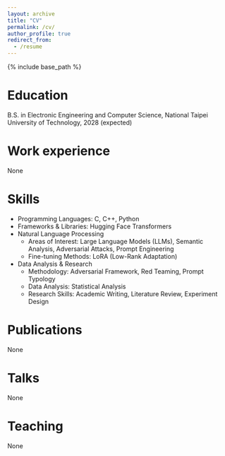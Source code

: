 ```yaml
---
layout: archive
title: "CV"
permalink: /cv/
author_profile: true
redirect_from:
  - /resume
---
```


{% include base_path %}

Education
======
<!--* Ph.D in Version Control Theory, GitHub University, 2018 (expected)
* M.S. in Jekyll, GitHub University, 2014
* B.S. in GitHub, GitHub University, 2012
-->
B.S. in Electronic Engineering and Computer Science, National Taipei University of Technology, 2028 (expected)

Work experience
======
<!--* Spring 2024: Academic Pages Collaborator
  * GitHub University
  * Duties includes: Updates and improvements to template
  * Supervisor: The Users

* Fall 2015: Research Assistant
  * GitHub University
  * Duties included: Merging pull requests
  * Supervisor: Professor Hub

* Summer 2015: Research Assistant
  * GitHub University
  * Duties included: Tagging issues
  * Supervisor: Professor Git
-->
None
  
Skills
======
* Programming Languages: C, C++, Python
* Frameworks & Libraries: Hugging Face Transformers
* Natural Language Processing
  * Areas of Interest:  Large Language Models (LLMs), Semantic Analysis, Adversarial Attacks, Prompt Engineering
  * Fine-tuning Methods:  LoRA (Low-Rank Adaptation)
* Data Analysis & Research
  * Methodology:  Adversarial Framework, Red Teaming, Prompt Typology
  * Data Analysis:  Statistical Analysis
  * Research Skills:  Academic Writing, Literature Review, Experiment Design

Publications
======
<!--  <ul>{% for post in site.publications reversed %}
    {% include archive-single-cv.html %}
  {% endfor %}</ul>
-->
None
  
Talks
======
<!--  <ul>{% for post in site.talks reversed %}
    {% include archive-single-talk-cv.html  %}
  {% endfor %}</ul>
-->
None
  
Teaching
======
<!--  <ul>{% for post in site.teaching reversed %}
    {% include archive-single-cv.html %}
  {% endfor %}</ul>
-->
None
  
<!--Service and leadership
======
* Currently signed in to 43 different slack teams
-->
